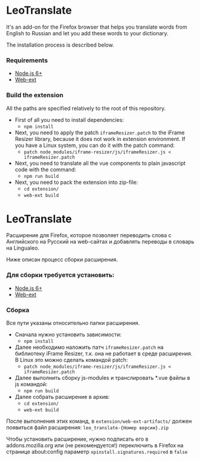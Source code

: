 # LeoTranslate

It's an add-on for the Firefox browser that helps you translate words from English to Russian and let you add these words to your dictionary. 

The installation process is described below.

### Requirements
* [Node.js 6+](https://nodejs.org/en/)
* [Web-ext](https://github.com/mozilla/web-ext)

### Build the extension

All the paths are specified relatively to the root of this repository.

* First of all you need to install dependencies:
    * `npm install`
* Next, you need to apply the patch `iframeResizer.patch` to the iFrame Resizer library, because it does not work in extension environment. If you have a Linux system, you can do it with the patch command:
    * `patch node_modules/iframe-resizer/js/iframeResizer.js < iframeResizer.patch`
* Next, you need to translate all the vue components to plain javascript code with the command:
    * `npm run build`
* Next, you need to pack the extension into zip-file:
    * `cd extension/`
    * `web-ext build`


# LeoTranslate

Расширение для Firefox, которое позволяет переводить слова c Английского на Русский на web-сайтах и добавлять переводы в словарь на Lingualeo.

Ниже описан процесс сборки расширения.

### Для сборки требуется установить:
* [Node.js 6+](https://nodejs.org/en/)
* [Web-ext](https://github.com/mozilla/web-ext)

### Сборка

Все пути указаны относительно папки расширения.

* Сначала нужно установить зависимости:
    * `npm install`
* Далее необходимо наложить патч `iframeResizer.patch` на библиотеку iFrame Resizer, т.к. она не работает в среде расширения. В Linux это можно сделать командой patch:
    * `patch node_modules/iframe-resizer/js/iframeResizer.js < iframeResizer.patch`
* Далее выполнить сборку js-modules и транслировать *.vue файлы в js командой:
    * `npm run build`
* Далее собрать расширение в архив:
    * `cd extension/`
    * `web-ext build`

После выполнения этих команд, в `extension/web-ext-artifacts/` должен появиться файл расширения: `leo_translate-{Номер версии}.zip`

Чтобы установить расширение, нужно подписать его в addons.mozilla.org или (не рекомендуется!) переключить в Firefox на странице about:config параметр `xpinstall.signatures.required` в `false`  
